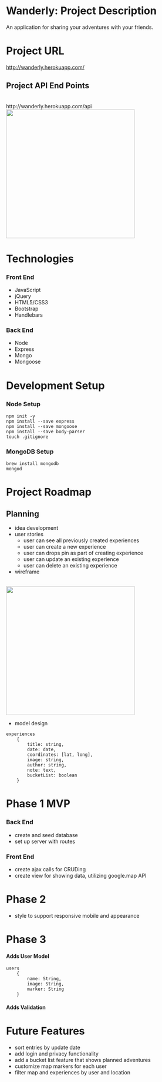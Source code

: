 # Wanderly: Project Description
An application for sharing your adventures with your friends.

# Project URL
http://wanderly.herokuapp.com/

## Project API End Points
<br>
http://wanderly.herokuapp.com/api
<br>
<img src="http://i.imgur.com/EA9spQv.png" width="350">

# Technologies
### Front End
- JavaScript
- jQuery
- HTML5/CSS3
- Bootstrap
- Handlebars

### Back End
- Node
- Express
- Mongo
- Mongoose

# Development Setup
### Node Setup
``` 
npm init -y
npm install --save express
npm install --save mongoose
npm install --save body-parser
touch .gitignore
```
### MongoDB Setup
```
brew install mongodb
mongod
```
# Project Roadmap
## Planning
- idea development
- user stories
    - user can see all previously created experiences
    - user can create a new experience
    - user can drops pin as part of creating experience
    - user can update an existing experience
    - user can delete an existing experience
- wireframe 
<br>
<img src="http://i.imgur.com/vtlIUsi.jpg" width="350">

- model design

```
experiences
    {
        title: string,
        date: date,
        coordinates: [lat, long],
        image: string,
        author: string,
        note: text,
        bucketList: boolean
    }
```

# Phase 1 MVP
### Back End
- create and seed database
- set up server with routes

### Front End
- create ajax calls for CRUDing
- create view for showing data, utilizing google.map API

# Phase 2
- style to support responsive mobile and appearance

# Phase 3
#### Adds User Model
```
users
    {
        name: String,
        image: String,
        marker: String
    }
```
#### Adds Validation

# Future Features
- sort entries by update date
- add login and privacy functionality
- add a bucket list feature that shows planned adventures
- customize map markers for each user
- filter map and experiences by user and location
